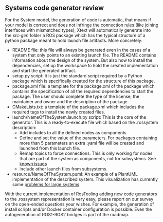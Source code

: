 ## Systems code generator review

For the System model, the generation of code is automatic, that means if your model is correct and does not infringe the connection rules (like joining interfaces with mismatched types), Xtext will automatically generate into the *src-gen* folder a ROS package which has the typical structure of a python package meant to hold launch file artifacts. More concretely:

* README file: this file will always be generated even in the cases of a system that only points to an existing launch file. The README contains information about the design of the system. But also how to install the dependencies, set up the workspace to hold the created implementation and start the generated artifact.
* setup.py script: it is just the standard script required by a Python package which is specifically created for the structure of this package.
* package.xml file: a template for the package.xml of the package which contains the specification of all the required dependencies to start the package. The user should complete the type of the license, the maintainer and owner and the description of the package.
* CMakeLists.txt: a template of the package.xml which includes the required tags to install the newly created files.
* launch/NameOfTheSystem.launch.py script: This is the core of the generator. This is a ready-to-execute file which based on the .rossystem description:
  * Add includes to all the defined nodes as components
  * Define and set the value of the parameters. For packages containing more than 5 parameters an extra .yaml file will be created and launched from this launch file.
  * Remap topics to force connections. This is only working for nodes that are part of the system as components, not for subsystems. See [known issues](RosTooling_issues.md#code-generators)
  * Include other launch files from subsystems.
* resource/NameOfTheSystem.puml: An example of a PlantUML implementation of the described system. This visualization has currently some [problems for large systems](SystemModelsVisualization.md#known-issues)

With the current implementation of RosTooling adding new code generators to the .rossystem representation is very easy, please report on our survey on the open-ended questions your wishes.
For example, the generation of install scripts and/or Docker container configuration is possible. Even the autogeneration of ROS1-ROS2 bridges is part of the roadmap.